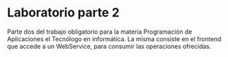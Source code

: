 # Laboratorio parte 2
Parte dos del trabajo obligatorio para la materia Programación de Aplicaciones el Tecnólogo en informática. 
La misma consiste en el frontend que accede a un WebService, para consumir las operaciones ofrecidas.
